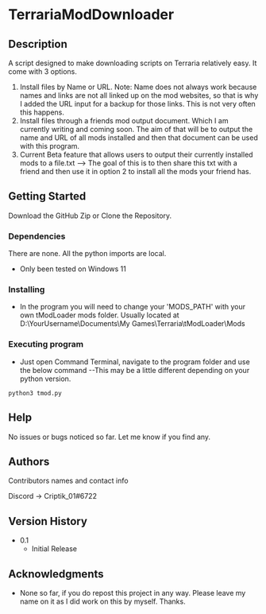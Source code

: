 # TerrariaModDownloader

## Description

A script designed to make downloading scripts on Terraria relatively easy. It come with 3 options.
1. Install files by Name or URL. Note: Name does not always work because names and links are not all linked up on the mod websites, so that is why I added the URL input for a backup for those links. This is not very often this happens.
2. Install files through a friends mod output document. Which I am currently writing and coming soon. The aim of that will be to output the name and URL of all mods installed and then that document can be used with this program.
3. Current Beta feature that allows users to output their currently installed mods to a file.txt --> The goal of this is to then share this txt with a friend and then use it in option 2 to install all the mods your friend has.

## Getting Started
Download the GitHub Zip or Clone the Repository.
### Dependencies
There are none. All the python imports are local.
* Only been tested on Windows 11

### Installing

* In the program you will need to change your 'MODS_PATH' with your own tModLoader mods folder. Usually located at D:\YourUsername\Documents\My Games\Terraria\tModLoader\Mods

### Executing program

* Just open Command Terminal, navigate to the program folder and use the below command --This may be a little different depending on your python version.
```
python3 tmod.py
```

## Help
No issues or bugs noticed so far. Let me know if you find any.

## Authors

Contributors names and contact info

Discord -> Criptik_01#6722

## Version History

* 0.1
    * Initial Release

## Acknowledgments
*  None so far, if you do repost this project in any way. Please leave my name on it as I did work on this by myself. Thanks.
